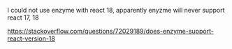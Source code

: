 I could not use enzyme with react 18, apparently enyzme will never support react 17, 18

https://stackoverflow.com/questions/72029189/does-enzyme-support-react-version-18
